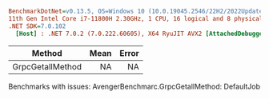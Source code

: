 ``` ini

BenchmarkDotNet=v0.13.5, OS=Windows 10 (10.0.19045.2546/22H2/2022Update)
11th Gen Intel Core i7-11800H 2.30GHz, 1 CPU, 16 logical and 8 physical cores
.NET SDK=7.0.102
  [Host] : .NET 7.0.2 (7.0.222.60605), X64 RyuJIT AVX2 [AttachedDebugger]


```
|           Method | Mean | Error |
|----------------- |-----:|------:|
| GrpcGetallMethod |   NA |    NA |

Benchmarks with issues:
  AvengerBenchmarc.GrpcGetallMethod: DefaultJob
